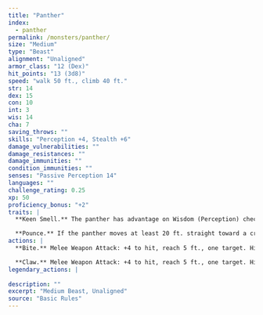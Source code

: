 ```yaml
---
title: "Panther"
index:
  - panther
permalink: /monsters/panther/
size: "Medium"
type: "Beast"
alignment: "Unaligned"
armor_class: "12 (Dex)"
hit_points: "13 (3d8)"
speed: "walk 50 ft., climb 40 ft."
str: 14
dex: 15
con: 10
int: 3
wis: 14
cha: 7
saving_throws: ""
skills: "Perception +4, Stealth +6"
damage_vulnerabilities: ""
damage_resistances: ""
damage_immunities: ""
condition_immunities: ""
senses: "Passive Perception 14"
languages: ""
challenge_rating: 0.25
xp: 50
proficiency_bonus: "+2"
traits: |
  **Keen Smell.** The panther has advantage on Wisdom (Perception) checks that rely on smell.

  **Pounce.** If the panther moves at least 20 ft. straight toward a creature and then hits it with a claw attack on the same turn, that target must succeed on a DC 12 Strength saving throw or be knocked prone. If the target is prone, the panther can make one bite attack against it as a bonus action.
actions: |
  **Bite.** Melee Weapon Attack: +4 to hit, reach 5 ft., one target. Hit: 5 (1d6 + 2) piercing damage.

  **Claw.** Melee Weapon Attack: +4 to hit, reach 5 ft., one target. Hit: 4 (1d4 + 2) slashing damage.  
legendary_actions: |
  
description: ""
excerpt: "Medium Beast, Unaligned"
source: "Basic Rules"
---
```

